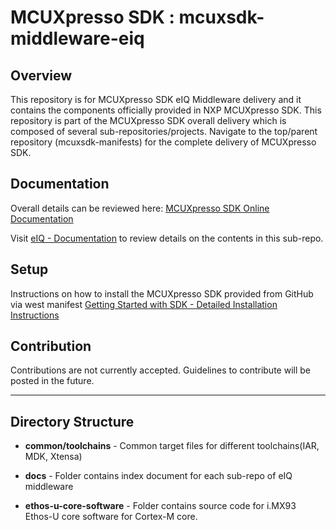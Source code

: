 # MCUXpresso SDK : mcuxsdk-middleware-eiq

## Overview
This repository is for MCUXpresso SDK eIQ Middleware delivery and it contains the components officially provided in NXP MCUXpresso SDK. This repository is part of the MCUXpresso SDK overall delivery which is composed of several sub-repositories/projects. Navigate to the top/parent repository (mcuxsdk-manifests) for the complete delivery of MCUXpresso SDK.

## Documentation
Overall details can be reviewed here: [MCUXpresso SDK Online Documentation](https://mcuxpresso.nxp.com/mcuxsdk/latest/html/introduction/README.html)  

Visit [eIQ - Documentation](https://mcuxpresso.nxp.com/mcuxsdk/latest/html/middleware/eiq/docs/index.html) to review details on the contents in this sub-repo.  

## Setup
Instructions on how to install the MCUXpresso SDK provided from GitHub via west manifest [Getting Started with SDK - Detailed Installation Instructions](https://mcuxpresso.nxp.com/mcuxsdk/latest/html/gsd/installation.html#installation)

## Contribution
Contributions are not currently accepted. Guidelines to contribute will be posted in the future.

---------------------------------
## Directory Structure

* **common/toolchains** - Common target files for different toolchains(IAR, MDK, Xtensa)

* **docs** - Folder contains index document for each sub-repo of eIQ middleware

* **ethos-u-core-software** - Folder contains source code for i.MX93 Ethos-U core software for Cortex-M core. 

